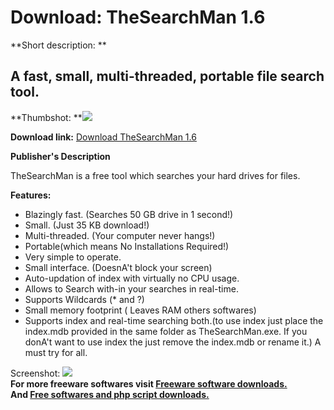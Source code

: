 # Download: TheSearchMan 1.6

**Short description: **

## A fast, small, multi-threaded, portable file search tool.

  
**Thumbshot: **![](http://www.freewarefiles.com/screenshot/thesearchman_md.jpg)   
  
**Download link:** [Download TheSearchMan 1.6](http://freesoftwares.boysofts.com/TheSearchMan_program_50800.html)  
  

**Publisher's Description**  
  

TheSearchMan is a free tool which searches your hard drives for files.

**Features:**

  * Blazingly fast. (Searches 50 GB drive in 1 second!) 
  * Small. (Just 35 KB download!) 
  * Multi-threaded. (Your computer never hangs!) 
  * Portable(which means No Installations Required!) 
  * Very simple to operate. 
  * Small interface. (DoesnA't block your screen) 
  * Auto-updation of index with virtually no CPU usage. 
  * Allows to Search with-in your searches in real-time. 
  * Supports Wildcards (* and ?) 
  * Small memory footprint ( Leaves RAM others softwares) 
  * Supports index and real-time searching both.(to use index just place the index.mdb provided in the same folder as TheSearchMan.exe. If you donA't want to use index the just remove the index.mdb or rename it.) 
A must try for all.

  
  
Screenshot: ![](http://www.freewarefiles.com/screenshot/thesearchman.jpg)  
**For more freeware softwares visit [Freeware software downloads.](http://freesoftwares.boysofts.com/)**   
**And [Free softwares and php script downloads.](http://www.boysofts.com/)**

